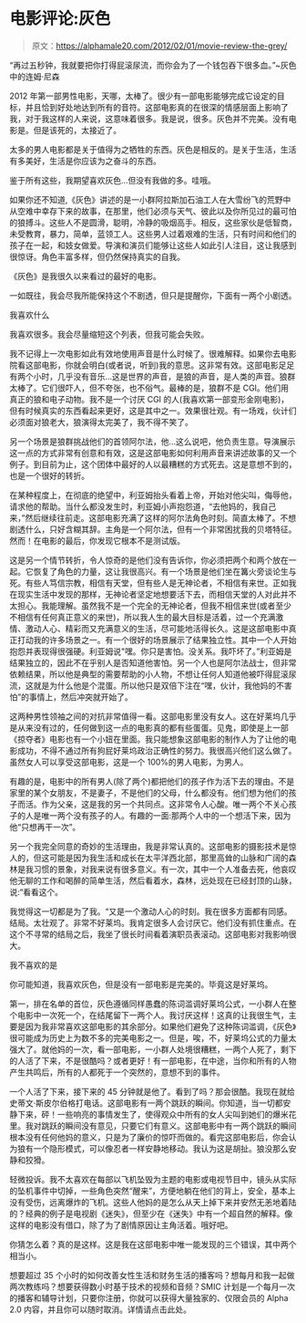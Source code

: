 # 电影评论:灰色

> 原文：<https://alphamale20.com/2012/02/01/movie-review-the-grey/>

“再过五秒钟，我就要把你打得屁滚尿流，而你会为了一个钱包吞下很多血。”~灰色中的连姆·尼森

2012 年第一部男性电影，天哪，太棒了。很少有一部电影能够完成它设定的目标，并且恰到好处地达到所有的音符。这部电影真的在很深的情感层面上影响了我，对于我这样的人来说，这意味着很多。我是说，很多。灰色并不完美。没有电影是。但是该死的，太接近了。

太多的男人电影都是关于值得为之牺牲的东西。灰色是相反的。是关于生活，生活有多美好，生活是你应该为之奋斗的东西。

鉴于所有这些，我期望喜欢灰色...但没有我做的多。哇哦。

如果你还不知道,《灰色》讲述的是一小群阿拉斯加石油工人在大雪纷飞的荒野中从空难中幸存下来的故事，在那里，他们必须与天气、彼此以及你所见过的最可怕的狼搏斗。这些人不是圆滑，聪明，冷静的吸烟高手。相反，这些家伙是低智商，未受教育，暴力，简单，蓝领工人。这些男人过着艰难的生活，只有时间和他们的孩子在一起，和妓女做爱。导演和演员们能够让这些人如此引人注目，这让我感到很惊讶。角色丰富多样，但仍然保持真实的自我。

《灰色》是我很久以来看过的最好的电影。

一如既往，我会尽我所能保持这个不剧透，但只是提醒你，下面有一两个小剧透。

我喜欢什么

我喜欢很多。我会尽量缩短这个列表，但我可能会失败。

我不记得上一次电影如此有效地使用声音是什么时候了。很难解释。如果你去电影院看这部电影，你就会明白(或者说，听到)我的意思。这非常有效。这部电影足足有两个小时，几乎没有音乐...这是世界的声音，是狼的声音，是人类的声音。狼群太棒了。它们很吓人，但不夸张，也不俗气。最棒的是，狼群不是 CGI。他们用真正的狼和电子动物。我不是一个讨厌 CGI 的人(我喜欢第一部变形金刚电影)，但有时候真实的东西看起来更好，这是其中之一。效果很壮观。有一场戏，伙计们必须面对狼老大，狼演得太完美了，我不得不笑了。

另一个场景是狼群挑战他们的首领阿尔法，他...这么说吧，他负责生意。导演展示这一点的方式非常有创意和有效，这是这部电影如何利用声音来讲述故事的又一个例子。到目前为止，这个团体中最好的人以最糟糕的方式死去。这是意想不到的，也是一个很好的转折。

在某种程度上，在彻底的绝望中，利亚姆抬头看着上帝，开始对他尖叫，侮辱他，请求他的帮助。当什么都没发生时，利亚姆小声抱怨道，“去他妈的，我自己来，”然后继续往前走。这部电影充满了这样的阿尔法角色时刻。简直太棒了。不想剧透什么，只好含糊其辞。主角是一个阿尔法，但有一个非常困扰我的贝塔特征。然而！在电影的最后，你发现它根本不是测试版。

这是另一个情节转折，令人惊奇的是他们没有告诉你，你必须把两个和两个放在一起。它恢复了角色的力量，这让我很高兴。有一个场景是他们坐在篝火旁谈论生与死。有些人笃信宗教，相信有天堂，但有些人是无神论者，不相信有来世。正如我在现实生活中发现的那样，无神论者坚定地想要活下去，而相信天堂的人对此并不太担心。我能理解。虽然我不是一个完全的无神论者，但我不相信来世(或者至少不相信有任何真正意义的来世)，所以我人生的最大目标是活着，过一个充满激情、激动人心、精彩而又充满意义的生活，尽可能地活得长久。这是这部电影中真正打动我的许多场景之一。有一个很好的场景展示了结果独立性。其中一个人开始抱怨并表现得很强硬。利亚姆说"嘿。你只是害怕。没关系。我吓坏了。”利亚姆是结果独立的，因此不在乎别人是否知道他害怕。另一个人也是阿尔法战士，但非常依赖结果，所以他是典型的需要帮助的小人物，不想让任何人知道他被吓得屁滚尿流，这就是为什么他是个混蛋。所以他只是双倍下注在“嘿，伙计，我他妈的不害怕”的事情上，然后冲突就开始了。

这两种男性领袖之间的对抗非常值得一看。这部电影里没有女人。这在好莱坞几乎是从来没有过的，任何做到这一点的电影真的都有些蛋蛋。见鬼，即使是上一部《掠夺者》电影也有一个小妞在里面。我只能想象这部电影的制作人为了让他的电影成功，不得不通过所有狗屁好莱坞政治正确性的努力。我很高兴他们这么做了。虽然女人可以享受这部电影，这是一个 100%的男人电影，为男人。

有趣的是，电影中的所有男人(除了两个)都把他们的孩子作为活下去的理由。不是家里的某个女朋友，不是妻子，不是他们的父母，什么都没有。他们想为他们的孩子而活。作为父亲，这是我的另一个共同点。这非常令人心酸。唯一两个不关心孩子的人是唯一两个没有孩子的人。有趣的一面:那两个人中的一个想活下来，因为他“只想再干一次”。

另一个我完全同意的奇妙的生活理由，我是非常认真的。这部电影的摄影技术是惊人的，但这可能是因为我生活和成长在太平洋西北部，那里高耸的山脉和广阔的森林是我习惯的景象，对我来说有很多意义。有一次，其中一个人准备去死，他哀叹他无聊的工作和喝醉的简单生活，然后看着水，森林，远处现在已经封顶的山脉，说:“看看这个。

我觉得这一切都是为了我。“又是一个激动人心的时刻。我在很多方面都有同感。结局。太壮观了。非常不好莱坞。我肯定很多人会讨厌它。他们没有抓住重点。在这个不寻常的结局之后，我坐了很长时间看着演职员表滚动。这部电影对我影响很大。

我不喜欢的是

你可能知道，我喜欢灰色，但是没有一部电影是完美的。毕竟这是好莱坞。

第一，排在名单的首位，灰色遵循同样愚蠢的陈词滥调好莱坞公式，一小群人在整个电影中一次死一个，在结尾留下一两个人。我讨厌这样！这真的让我很生气，主要是因为我非常喜欢这部电影的其余部分。如果他们避免了这种陈词滥调，《灰色》很可能成为历史上为数不多的完美电影之一。但是，唉，不，好莱坞公式的力量太强大了。就他妈的一次，看一部电影，一小群人处境很糟糕，一两个人死了，剩下的人活了下来，不是很酷吗？或者更好！有一部电影，在中途，当你和所有的人物产生共鸣后，所有的人都死于一个突然的，意想不到的事件。

一个人活了下来，接下来的 45 分钟就是他了。看到了吗？那会很酷。我现在就给史蒂文·斯皮尔伯格打电话。这部电影有一两个跳跃的瞬间。你知道，当一切都安静下来，砰！一些响亮的事情发生了，使得观众中所有的女人尖叫到她们的爆米花里。我对跳跃的瞬间没有意见，只要它们有意义。这部电影中有一两个跳跃的瞬间根本没有任何他妈的意义，只是为了廉价的惊吓而做的。看完这部电影后，你会认为狼有一个隐形模式，可以像忍者一样安静地移动。我认为这是胡扯。狼没那么安静和狡猾。

轻微投诉。我不太喜欢在每部以飞机坠毁为主题的电影或电视节目中，镜头从实际的坠机事件中切掉，一些角色突然“醒来”，方便地躺在他们的背上，安全，基本上没有受伤，远离爆炸的飞机。这些人他妈的是怎么从天上掉下来并安然无恙地着陆的？经典的例子是电视剧《迷失》，但至少在《迷失》中有一个超自然的解释。像这样的电影没有借口，除了为了剧情原因让主角活着。哦好吧。

你猜怎么着？真的是这样。这是我在这部电影中唯一能发现的三个错误，其中两个相当小。

想要超过 35 个小时的如何改善女性生活和财务生活的播客吗？想每月和我一起做两次教练吗？想要获得数小时基于技术的视频和音频？SMIC 计划是一个每月一次的播客和辅导计划，只要你注册，你就可以获得大量独家的、仅限会员的 Alpha 2.0 内容，并且你可以随时取消。详情请点击此处。